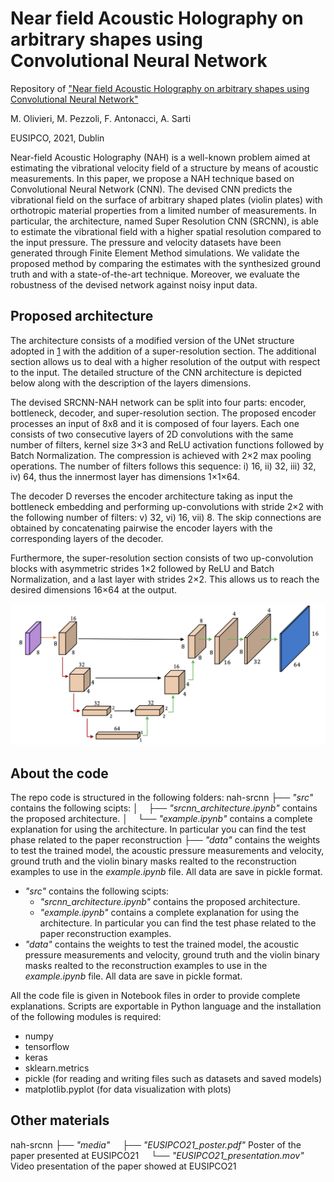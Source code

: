 # Near field Acoustic Holography on arbitrary shapes using Convolutional Neural Network
Repository of ["Near field Acoustic Holography on arbitrary shapes using Convolutional Neural Network"](https://arxiv.org/abs/2103.16935) 

M. Olivieri, M. Pezzoli, F. Antonacci, A. Sarti

EUSIPCO, 2021, Dublin

Near-field Acoustic Holography (NAH) is a well-known problem aimed at estimating the vibrational velocity field of a structure by means of acoustic measurements. In this paper, we propose a NAH technique based on Convolutional Neural Network (CNN). The devised CNN predicts the vibrational field on the surface of arbitrary shaped plates (violin plates) with orthotropic material properties from a limited number of measurements. In particular, the architecture, named Super Resolution CNN (SRCNN), is able to estimate the vibrational field with a higher spatial resolution compared to the input pressure. The pressure and velocity datasets have been generated through Finite Element Method simulations. We validate the proposed method by comparing the estimates with the synthesized ground truth and with a state-of-the-art technique. Moreover, we evaluate the robustness of the devised network against noisy input data.

## Proposed architecture
The architecture consists of a modified version of the UNet structure adopted in [1](https://github.com/polimi-ispl/nah-cnn) with the addition of a super-resolution section. The additional section allows us to deal with a higher resolution of the output with respect to the input. 
The detailed structure of the CNN architecture is depicted below along with the description of the layers dimensions.

The devised SRCNN-NAH network can be split into four parts: encoder, bottleneck, decoder, and super-resolution section.
The proposed encoder processes an input of 8x8 and it is composed of four layers. Each one consists of two consecutive layers of 2D convolutions with the same number of filters, kernel size 3×3 and ReLU activation functions followed by Batch Normalization. The compression is achieved with 2×2 max pooling operations. The number of filters follows this sequence: i) 16, ii) 32, iii) 32, iv) 64, thus the innermost layer has dimensions 1×1×64.

The decoder D reverses the encoder architecture taking as input the bottleneck embedding and performing up-convolutions with stride 2×2 with the following number of filters: v) 32, vi) 16, vii) 8. The skip connections are obtained by concatenating pairwise the encoder layers with the corresponding layers of the decoder.

Furthermore, the super-resolution section consists of two up-convolution blocks with asymmetric strides 1×2 followed by ReLU and Batch Normalization, and a last layer with strides 2×2. This allows us to reach the desired dimensions 16×64 at the output.

![alt text](https://github.com/polimi-ispl/nah-srcnn/blob/main/images/srcnn_architecture.png)

## About the code
The repo code is structured in the following folders:
nah-srcnn
├── _"src"_ contains the following scipts:
│    ├── _"srcnn_architecture.ipynb"_ contains the proposed architecture.
│    └── _"example.ipynb"_ contains a complete explanation for using the architecture. In particular you can find the test phase related to the paper reconstruction 
├── _"data"_ contains the weights to test the trained model, the acoustic pressure measurements and velocity, ground truth and the violin binary masks realted to the reconstruction examples to use in the _example.ipynb_ file. All data are save in pickle format. 


* _"src"_ contains the following scipts:
  * _"srcnn_architecture.ipynb"_ contains the proposed architecture.
  * _"example.ipynb"_ contains a complete explanation for using the architecture. In particular you can find the test phase related to the paper reconstruction examples.
* _"data"_ contains the weights to test the trained model, the acoustic pressure measurements and velocity, ground truth and the violin binary masks realted to the reconstruction examples to use in the _example.ipynb_ file. All data are save in pickle format.

All the code file is given in Notebook files in order to provide complete explanations.
Scripts are exportable in Python language and the installation of the following modules is required:
* numpy
* tensorflow
* keras
* sklearn.metrics
* pickle (for reading and writing files such as datasets and saved models)
* matplotlib.pyplot (for data visualization with plots)

## Other materials
nah-srcnn
├── _"media"_
    ├── _"EUSIPCO21_poster.pdf"_ Poster of the paper presented at EUSIPCO21
    └── _"EUSIPCO21_presentation.mov"_ Video presentation of the paper showed at EUSIPCO21
